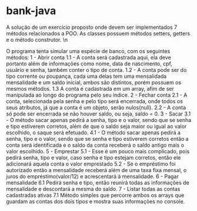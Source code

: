 # bank-java

A solução de um exercício proposto onde devem ser implementados 7 métodos relacionados a POO. As classes possuem métodos setters, getters e o método construtor. \n

O programa tenta simular uma espécie de banco, com os seguintes métodos:
  1 - Abrir conta
    1.1 - A conta será cadastrada aqui, ela deve portanto além de informações como nome, data de nascimento, cpf, usuário e senha, também conter o tipo de conta.
    1.2 - A conta pode ser do tipo corrente ou poupança, cada uma delas tem uma mensalidada mensalidade e um saldo inicial, ambos são distintos, porém possuem os mesmos métodos.
    1.3 A conta é cadastrada em um array, afim de ser manipulada ao longo do programa pelo seu índice.
  2 - Fechar conta
    2.1 - A conta, selecionada pela senha e pelo tipo será encerrada, onde todos os seus atributos, já que a conta é um objeto, serão nulos(null).
    2.2 - A conta só pode ser encerrada se não houver saldo, ou seja, saldo = 0.
  3 - Sacar
    3.1 - O método sacar apenas pedirá a senha, tipo e o valor, sendo que se senha e tipo estiverem corretos, além de que o saldo seja maior ou igual ao valor escolhido, o saque será efetuado.
    4.1 - O método sacar apenas pedirá a senha, tipo e o valor, sendo que se senha e tipo estiverem corretos então a conta será identificada e o saldo da conta receberá o saldo antigo mais o valor escolhido.
  5 - Emprestar
    5.1 - Esse é um pouco mais complicado, pois pedirá senha, tipo e valor, caso senha e tipo estejam corretos, então ele adicionará aquela conta o valor emprestado
    5.2 - Se o empréstimo foi autorizado então a mensalidade receberá além de uma taxa fixa mensal, o juros do empréstimo(valor/12) e acrescentará à mensalidade.
  6 - Pagar mensalidade
    6.1 Pedirá senha e tipo, então reunirá todas as informações de mensalidade e descontará a mesma do saldo.
  7 - Listar todas as contas cadastradas ativas
    7.1 Método simples que percorre ambos os arrays que guardam as contas dos dois tipos e mostra suas informações no console.
